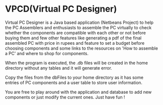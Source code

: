 # VPCD(Virtual PC Designer)

Virtual PC Designer is a Java based application (Netbeans Project) to help the PC Assemblers and enthusiasts to assemble
the PC virtually to check whether the components are compatible with each other or not before buying them and few other 
features like generating a pdf of the final assembled PC with price in rupees and feature to set a budget before choosing components and 
some links to the resources on 'How to assemble a PC' and where to shop for components.

When the program is executed, the .db files will be created in the home directory without any tables
and it will generate error.

Copy the files from the dbFiles to your home directory as it has some entries of PC components and
a user table to store user information.

You are free to play around with the application and database to add new components or just modify the current ones.
Just have fun !
